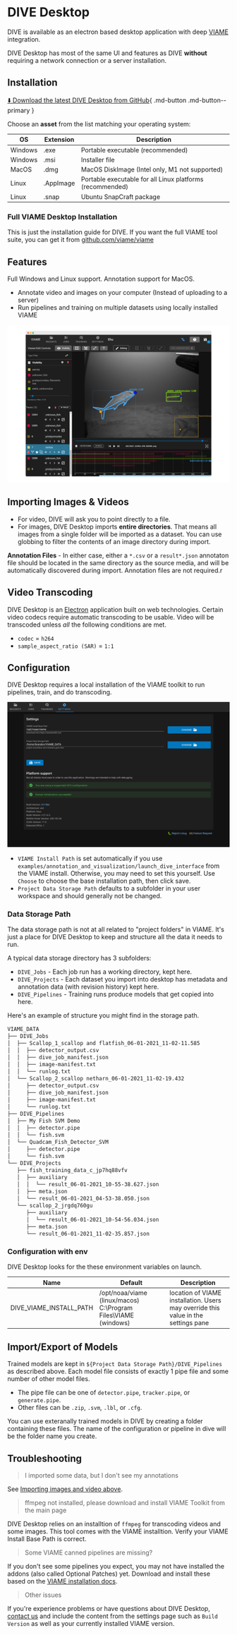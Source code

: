 # DIVE Desktop

DIVE is available as an electron based desktop application with deep [VIAME](https://github.com/viame/viame) integration.

DIVE Desktop has most of the same UI and features as DIVE **without** requiring a network connection or a server installation.

## Installation

[⬇️ Download the latest DIVE Desktop from GitHub](https://github.com/Kitware/dive/releases/latest){ .md-button .md-button--primary }

Choose an **asset** from the list matching your operating system:

| OS       | Extension | Description |
| -------- | --------- | ----------- |
| Windows  | .exe      | Portable executable (recommended) |
| Windows  | .msi      | Installer file |
| MacOS    | .dmg      | MacOS DiskImage (Intel only, M1 not supported) |
| Linux    | .AppImage | Portable executable for all Linux platforms (recommended) |
| Linux    | .snap     | Ubuntu SnapCraft package |

### Full VIAME Desktop Installation

This is just the installation guide for DIVE.  If you want the full VIAME tool suite, you can get it from [github.com/viame/viame](https://github.com/viame/viame#installations)

## Features

Full Windows and Linux support.  Annotation support for MacOS.

* Annotate video and images on your computer (Instead of uploading to a server)
* Run pipelines and training on multiple datasets using locally installed VIAME

![images/Banner.png](images/Banner.png)

## Importing Images & Videos

* For video, DIVE will ask you to point directly to a file.
* For images, DIVE Desktop imports **entire directories**.  That means all images from a single folder will be imported as a dataset.  You can use globbing to filter the contents of an image directory during import.

**Annotation Files** - In either case, either a `*.csv` or a `result*.json` annotaton file should be located in the same directory as the source media, and will be automatically discovered during import.  Annotation files are not required.r

## Video Transcoding

DIVE Desktop is an [Electron](https://www.electronjs.org/) application built on web technologies.  Certain video codecs require automatic transcoding to be usable.  Video will be transcoded unless _all_ the following conditions are met.

* `codec` = `h264`
* `sample_aspect_ratio (SAR)` = `1:1`

## Configuration

DIVE Desktop requires a local installation of the VIAME toolkit to run pipelines, train, and do transcoding.

![Desktop Settings](images/General/desktop-settings.png)

* `VIAME Install Path` is set automatically if you use `examples/annotation_and_visualization/launch_dive_interface` from the VIAME install.  Otherwise, you may need to set this yourself.  Use `Choose` to choose the base installation path, then click save.
* `Project Data Storage Path` defaults to a subfolder in your user workspace and should generally not be changed.

### Data Storage Path

The data storage path is not at all related to "project folders" in VIAME.  It's just a place for DIVE Desktop to keep and structure all the data it needs to run.

A typical data storage directory has 3 subfolders:

* `DIVE_Jobs` - Each job run has a working directory, kept here.
* `DIVE_Projects` - Each dataset you import into desktop has metadata and annotation data (with revision history) kept here.
* `DIVE_Pipelines` - Training runs produce models that get copied into here.

Here's an example of structure you might find in the storage path.

``` text
VIAME_DATA
├── DIVE_Jobs
│  ├── Scallop_1_scallop and flatfish_06-01-2021_11-02-11.585
│  │  ├── detector_output.csv
│  │  ├── dive_job_manifest.json
│  │  ├── image-manifest.txt
│  │  └── runlog.txt
│  └── Scallop_2_scallop netharn_06-01-2021_11-02-19.432
│     ├── detector_output.csv
│     ├── dive_job_manifest.json
│     ├── image-manifest.txt
│     └── runlog.txt
├── DIVE_Pipelines
│  ├── My Fish SVM Demo
│  │  ├── detector.pipe
│  │  └── fish.svm
│  └── Quadcam_Fish_Detector_SVM
│     ├── detector.pipe
│     └── fish.svm
└── DIVE_Projects
   ├── fish_training_data_c_jp7hq88vfv
   │  ├── auxiliary
   │  │  └── result_06-01-2021_10-55-38.627.json
   │  ├── meta.json
   │  └── result_06-01-2021_04-53-38.050.json
   └── scallop_2_jrgdq760gu
      ├── auxiliary
      │  └── result_06-01-2021_10-54-56.034.json
      ├── meta.json
      └── result_06-01-2021_11-02-35.857.json
```

### Configuration with env

DIVE Desktop looks for the these environment variables on launch.

| Name | Default | Description |
| ---- | ------- | ----------- |
| DIVE_VIAME_INSTALL_PATH | /opt/noaa/viame (linux/macos) C:\Program Files\VIAME (windows) | location of VIAME installation.  Users may override this value in the settings pane |

## Import/Export of Models

Trained models are kept in `${Project Data Storage Path}/DIVE_Pipelines` as described above.  Each model file consists of exactly 1 pipe file and some number of other model files.

* The pipe file can be one of `detector.pipe`, `tracker.pipe`, or `generate.pipe`.
* Other files can be `.zip`, `.svm`, `.lbl`, or `.cfg`.

You can use exteranally trained models in DIVE by creating a folder containing these files.  The name of the configuration or pipeline in dive will be the folder name you create.

## Troubleshooting

> I imported some data, but I don't see my annotations

See [Importing images and video above](#importing-images-videos).

> ffmpeg not installed, please download and install VIAME Toolkit from the main page

DIVE Desktop relies on an installtion of `ffmpeg` for transcoding videos and some images.  This tool comes with the VIAME installtion.  Verify your VIAME Install Base Path is correct.

> Some VIAME canned pipelines are missing?

If you don't see some pipelines you expect, you may not have installed the addons (also called Optional Patches) yet.  Download and install these based on the [VIAME installation docs](https://github.com/viame/VIAME#installations).  

> Other issues

If you're experience problems or have questions about DIVE Desktop, [contact us](index.md#get-help) and include the content from the settings page such as `Build Version` as well as your currently installed VIAME version.
